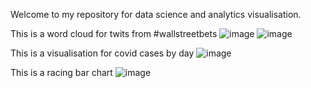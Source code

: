 Welcome to my repository for data science and analytics visualisation.

This is a word cloud for twits from #wallstreetbets
![image](https://user-images.githubusercontent.com/65834834/110198347-efa1e400-7ea5-11eb-88f8-679802f88ea5.png)
![image](https://user-images.githubusercontent.com/65834834/110198355-fd576980-7ea5-11eb-9f83-5abd6a1807d1.png)

This is a visualisation for covid cases by day
![image](https://user-images.githubusercontent.com/65834834/110198425-75259400-7ea6-11eb-9ea3-089ce38edaa3.png)

This is a racing bar chart
![image](https://user-images.githubusercontent.com/65834834/110198433-8b335480-7ea6-11eb-9acd-67678ff68dcc.png)

